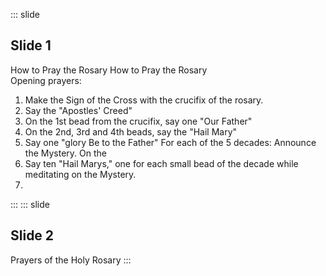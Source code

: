 ::: slide
## Slide 1
How to Pray the Rosary
How to Pray the Rosary  
Opening prayers:  
1. Make the Sign of the Cross with the crucifix of the rosary.  
2. Say the "Apostles' Creed"  
3. On the 1st bead from the crucifix, say one "Our Father"  
4. On the 2nd, 3rd and 4th beads, say the "Hail Mary"  
5. Say one "glory Be to the Father"
For each of the 5 decades:
Announce the Mystery.
On the 
6. Say ten "Hail Marys," one for each small bead of the decade while meditating on the Mystery.
7. 
:::
::: slide
## Slide 2
Prayers of the Holy Rosary
:::
